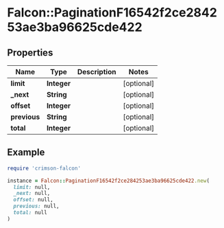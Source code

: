 # Falcon::PaginationF16542f2ce284253ae3ba96625cde422

## Properties

| Name | Type | Description | Notes |
| ---- | ---- | ----------- | ----- |
| **limit** | **Integer** |  | [optional] |
| **_next** | **String** |  | [optional] |
| **offset** | **Integer** |  | [optional] |
| **previous** | **String** |  | [optional] |
| **total** | **Integer** |  | [optional] |

## Example

```ruby
require 'crimson-falcon'

instance = Falcon::PaginationF16542f2ce284253ae3ba96625cde422.new(
  limit: null,
  _next: null,
  offset: null,
  previous: null,
  total: null
)
```

